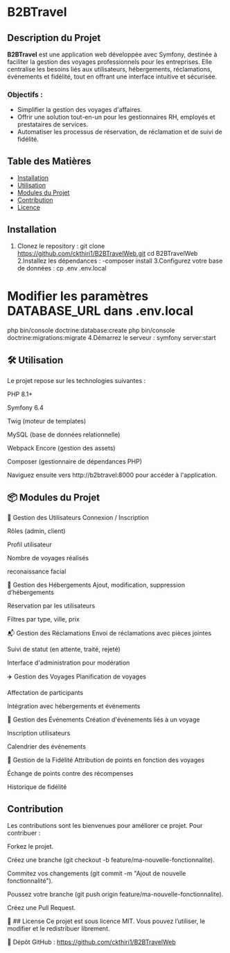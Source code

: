 # B2BTravel

## Description du Projet

**B2BTravel** est une application web développée avec Symfony, destinée à faciliter la gestion des voyages professionnels pour les entreprises. Elle centralise les besoins liés aux utilisateurs, hébergements, réclamations, événements et fidélité, tout en offrant une interface intuitive et sécurisée.

### Objectifs :
- Simplifier la gestion des voyages d'affaires.
- Offrir une solution tout-en-un pour les gestionnaires RH, employés et prestataires de services.
- Automatiser les processus de réservation, de réclamation et de suivi de fidélité.

## Table des Matières

- [Installation](#installation)
- [Utilisation](#utilisation)
- [Modules du Projet](#modules-du-projet)
- [Contribution](#contribution)
- [Licence](#licence)

## Installation

1. Clonez le repository :
git clone https://github.com/ckthiri1/B2BTravelWeb.git
cd B2BTravelWeb
2.Installez les dépendances :
-composer install
3.Configurez votre base de données :
cp .env .env.local
# Modifier les paramètres DATABASE_URL dans .env.local
php bin/console doctrine:database:create
php bin/console doctrine:migrations:migrate
4.Démarrez le serveur :
symfony server:start


## 🛠️ Utilisation
Le projet repose sur les technologies suivantes :

PHP 8.1+

Symfony 6.4

Twig (moteur de templates)

MySQL (base de données relationnelle)

Webpack Encore (gestion des assets)

Composer (gestionnaire de dépendances PHP)

Naviguez ensuite vers http://b2btravel:8000 pour accéder à l'application.


## 📦 Modules du Projet

👤 Gestion des Utilisateurs
Connexion / Inscription

Rôles (admin, client)

Profil utilisateur

Nombre de voyages réalisés

reconaissance facial

🏨 Gestion des Hébergements
Ajout, modification, suppression d’hébergements

Réservation par les utilisateurs

Filtres par type, ville, prix

📬 Gestion des Réclamations
Envoi de réclamations avec pièces jointes

Suivi de statut (en attente, traité, rejeté)

Interface d'administration pour modération

✈️ Gestion des Voyages
Planification de voyages

Affectation de participants

Intégration avec hébergements et événements

🎉 Gestion des Événements
Création d'événements liés à un voyage

Inscription utilisateurs

Calendrier des événements

🎁 Gestion de la Fidélité
Attribution de points en fonction des voyages

Échange de points contre des récompenses

Historique de fidélité

##  Contribution
Les contributions sont les bienvenues pour améliorer ce projet. Pour contribuer :

Forkez le projet.

Créez une branche (git checkout -b feature/ma-nouvelle-fonctionnalite).

Commitez vos changements (git commit -m "Ajout de nouvelle fonctionnalité").

Poussez votre branche (git push origin feature/ma-nouvelle-fonctionnalite).

Créez une Pull Request.

📄 ##  License
Ce projet est sous licence MIT. Vous pouvez l’utiliser, le modifier et le redistribuer librement.

🔗 Dépôt GitHub : https://github.com/ckthiri1/B2BTravelWeb
